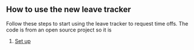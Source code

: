 ## How to use the new leave tracker

Follow these steps to start using the leave tracker to request time offs. The code is from an open source project so it is  
 1. [Set up](http://example.com/ "Title")

<!--stackedit_data:
eyJoaXN0b3J5IjpbLTEyNjcyMTE1MzYsODY5MzIzMjQ2XX0=
-->